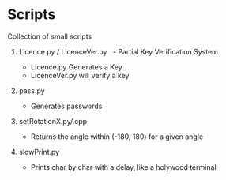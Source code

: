 # Scripts
Collection of small scripts

1) Licence.py / LicenceVer.py
    - Partial Key Verification System  
    - Licence.py Generates a Key
    - LicenceVer.py will verify a key  
    
2) pass.py
    - Generates passwords  
    
3) setRotationX.py/.cpp
    - Returns the angle within (-180, 180) for a given angle
4) slowPrint.py
    - Prints char by char with a delay, like a holywood terminal

